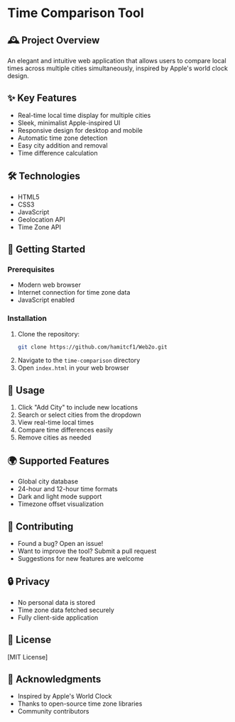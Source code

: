 # Time Comparison Tool

## 🕰️ Project Overview
An elegant and intuitive web application that allows users to compare local times across multiple cities simultaneously, inspired by Apple's world clock design.

## ✨ Key Features
- Real-time local time display for multiple cities
- Sleek, minimalist Apple-inspired UI
- Responsive design for desktop and mobile
- Automatic time zone detection
- Easy city addition and removal
- Time difference calculation

## 🛠 Technologies
- HTML5
- CSS3
- JavaScript
- Geolocation API
- Time Zone API

## 🚀 Getting Started

### Prerequisites
- Modern web browser
- Internet connection for time zone data
- JavaScript enabled

### Installation
1. Clone the repository:
   ```bash
   git clone https://github.com/hamitcf1/Web2o.git
   ```
2. Navigate to the `time-comparison` directory
3. Open `index.html` in your web browser

## 📱 Usage
1. Click "Add City" to include new locations
2. Search or select cities from the dropdown
3. View real-time local times
4. Compare time differences easily
5. Remove cities as needed

## 🌍 Supported Features
- Global city database
- 24-hour and 12-hour time formats
- Dark and light mode support
- Timezone offset visualization

## 🤝 Contributing
- Found a bug? Open an issue!
- Want to improve the tool? Submit a pull request
- Suggestions for new features are welcome

## 🔒 Privacy
- No personal data is stored
- Time zone data fetched securely
- Fully client-side application

## 📄 License
[MIT License]

## 🙌 Acknowledgments
- Inspired by Apple's World Clock
- Thanks to open-source time zone libraries
- Community contributors
